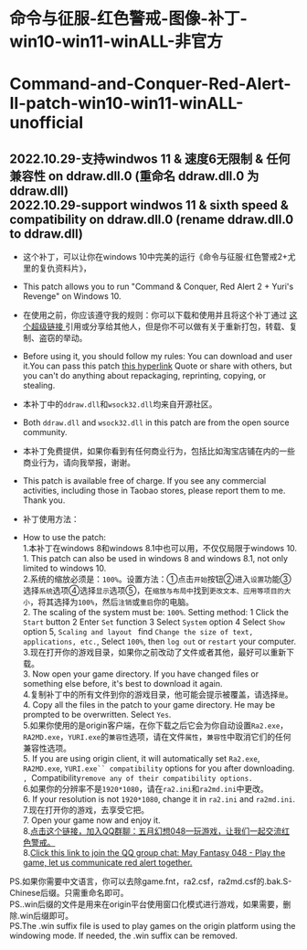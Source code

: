 # 命令与征服-红色警戒-图像-补丁-win10-win11-winALL-非官方<br>
# Command-and-Conquer-Red-Alert-II-patch-win10-win11-winALL-unofficial<br>
2022.10.29-支持windwos 11 & 速度6无限制 & 任何兼容性 on ddraw.dll.0 (重命名 ddraw.dll.0 为 ddraw.dll)<br>
2022.10.29-support windwos 11 & sixth speed & compatibility on ddraw.dll.0 (rename ddraw.dll.0 to ddraw.dll)<br>
----
* 这个补丁，可以让你在windows 10中完美的运行《命令与征服·红色警戒2+尤里的复仇资料片》，<br>
* This patch allows you to run "Command & Conquer, Red Alert 2 + Yuri's Revenge" on Windows 10.<br>
* 在使用之前，你应该遵守我的规则：你可以下载和使用并且将这个补丁通过 [ 这个超级链接 ](https://github.com/873578156/Command-and-Conquer-Red-Alert-II-win10-patch)引用或分享给其他人，但是你不可以做有关于重新打包，转载、复制、盗窃的举动。<br>
* Before using it, you should follow my rules: You can download and user it.You can pass this patch [this hyperlink](https://github.com/873578156/Command-and-Conquer-Red-Alert-II-win10-patch) Quote or share with others, but you can't do anything about repackaging, reprinting, copying, or stealing. <br>
* 本补丁中的`ddraw.dll`和`wsock32.dll`均来自开源社区。<br>
* Both `ddraw.dll` and `wsock32.dll` in this patch are from the open source community. <br>
* 本补丁免费提供，如果你看到有任何商业行为，包括比如淘宝店铺在内的一些商业行为，请向我举报，谢谢。 <br>
* This patch is available free of charge. If you see any commercial activities, including those in Taobao stores, please report them to me. Thank you. <br>
  
* 补丁使用方法：<br>
* How to use the patch:<br>
        1.本补丁在windows 8和windows 8.1中也可以用，不仅仅局限于windows 10.<br>
        1. This patch can also be used in windows 8 and windows 8.1, not only limited to windows 10.<br>
                2.系统的缩放必须是：`100%`。设置方法：①点击`开始`按钮②进入`设置`功能③选择`系统`选项④选择`显示`选项⑤，在`缩放与布局中`找到`更改文本、应用等项目的大小`，将其选择为`100%`，然后`注销`或`重启`你的电脑。<br>
                2. The scaling of the system must be: `100%`. Setting method: 1 Click the `Start` button 2 Enter `Set` function 3 Select `System` option 4 Select `Show` option 5, `Scaling and layout ` find `Change the size of text, applications, etc.`, Select `100%`, then `log out` or `restart` your computer. <br>
        3.现在打开你的游戏目录，如果你之前改动了文件或者其他，最好可以重新下载。<br>
        3. Now open your game directory. If you have changed files or something else before, it's best to download it again. <br>
        4.复制补丁中的所有文件到你的游戏目录，他可能会提示被覆盖，请选择`是`。<br>
        4. Copy all the files in the patch to your game directory. He may be prompted to be overwritten. Select `Yes`. <br>
                5.如果你使用的是origin客户端，在你下载之后它会为你自动设置`Ra2.exe`，`RA2MD.exe`，`YURI.exe`的`兼容性`选项，请在文件`属性`，`兼容性`中取消它们的任何兼容性选项。<br>
                5. If you are using origin client, it will automatically set `Ra2.exe`, `RA2MD.exe`, `YURI.exe`` compatibility` options for you after downloading. `, `Compatibility` remove any of their compatibility options. `<br>
        6.如果你的分辨率不是`1920*1080`，请在`ra2.ini`和`ra2md.ini`中更改。<br>
        6. If your resolution is not `1920*1080`, change it in `ra2.ini` and `ra2md.ini`. <br>
        7.现在打开你的游戏，去享受它把。<br>
        7. Open your game now and enjoy it. <br>
        8.[点击这个链接，加入QQ群聊：五月幻想048—玩游戏，让我们一起交流红色警戒。](https://jq.qq.com/?_wv=1027&k=5HiqSxF)<br>
        8.[Click this link to join the QQ group chat: May Fantasy 048 - Play the game, let us communicate red alert together. ](https://jq.qq.com/?_wv=1027&k=5HiqSxF)<br>

PS.如果你需要中文语言，你可以去除game.fnt，ra2.csf，ra2md.csf的.bak.S-Chinese后缀。只需重命名即可。 <br>
PS..win后缀的文件是用来在origin平台使用窗口化模式进行游戏，如果需要，删除.win后缀即可。 <br>
PS.The .win suffix file is used to play games on the origin platform using the windowing mode. If needed, the .win suffix can be removed. <br>
